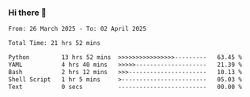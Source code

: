 ### Hi there 👋

<!--
**ututono/ututono** is a ✨ _special_ ✨ repository because its `README.md` (this file) appears on your GitHub profile.

Here are some ideas to get you started:

- 🔭 I’m currently working on ...
- 🌱 I’m currently learning ...
- 👯 I’m looking to collaborate on ...
- 🤔 I’m looking for help with ...
- 💬 Ask me about ...
- 📫 How to reach me: ...
- 😄 Pronouns: ...
- ⚡ Fun fact: ...
-->



<!--START_SECTION:waka-->

```txt
From: 26 March 2025 - To: 02 April 2025

Total Time: 21 hrs 52 mins

Python         13 hrs 52 mins  >>>>>>>>>>>>>>>>---------   63.45 %
YAML           4 hrs 40 mins   >>>>>--------------------   21.39 %
Bash           2 hrs 12 mins   >>>----------------------   10.13 %
Shell Script   1 hr 5 mins     >------------------------   05.03 %
Text           0 secs          -------------------------   00.00 %
```

<!--END_SECTION:waka-->
